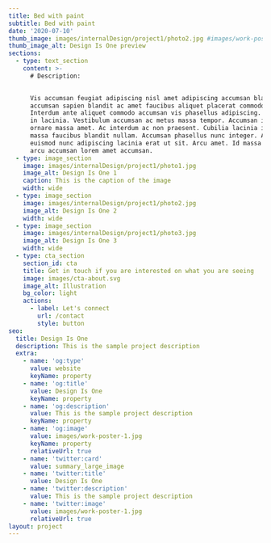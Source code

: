 ```yaml
---
title: Bed with paint
subtitle: Bed with paint
date: '2020-07-10'
thumb_image: images/internalDesign/project1/photo2.jpg #images/work-poster-1-thumb.jpg
thumb_image_alt: Design Is One preview
sections:
  - type: text_section
    content: >-
      # Description:

      
      Vis accumsan feugiat adipiscing nisl amet adipiscing accumsan blandit
      accumsan sapien blandit ac amet faucibus aliquet placerat commodo.
      Interdum ante aliquet commodo accumsan vis phasellus adipiscing. Ornare a
      in lacinia. Vestibulum accumsan ac metus massa tempor. Accumsan in lacinia
      ornare massa amet. Ac interdum ac non praesent. Cubilia lacinia interdum
      massa faucibus blandit nullam. Accumsan phasellus nunc integer. Accumsan
      euismod nunc adipiscing lacinia erat ut sit. Arcu amet. Id massa aliquet
      arcu accumsan lorem amet accumsan.
  - type: image_section
    image: images/internalDesign/project1/photo1.jpg
    image_alt: Design Is One 1
    caption: This is the caption of the image
    width: wide
  - type: image_section
    image: images/internalDesign/project1/photo2.jpg
    image_alt: Design Is One 2
    width: wide
  - type: image_section
    image: images/internalDesign/project1/photo3.jpg
    image_alt: Design Is One 3
    width: wide
  - type: cta_section
    section_id: cta
    title: Get in touch if you are interested on what you are seeing
    image: images/cta-about.svg
    image_alt: Illustration
    bg_color: light
    actions:
      - label: Let's connect
        url: /contact
        style: button
seo:
  title: Design Is One
  description: This is the sample project description
  extra:
    - name: 'og:type'
      value: website
      keyName: property
    - name: 'og:title'
      value: Design Is One
      keyName: property
    - name: 'og:description'
      value: This is the sample project description
      keyName: property
    - name: 'og:image'
      value: images/work-poster-1.jpg
      keyName: property
      relativeUrl: true
    - name: 'twitter:card'
      value: summary_large_image
    - name: 'twitter:title'
      value: Design Is One
    - name: 'twitter:description'
      value: This is the sample project description
    - name: 'twitter:image'
      value: images/work-poster-1.jpg
      relativeUrl: true
layout: project
---
```

